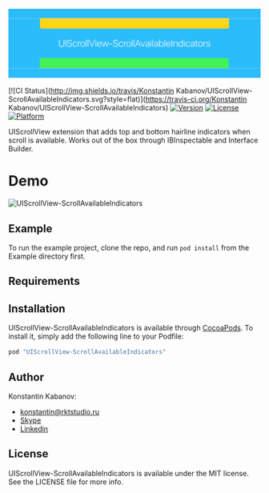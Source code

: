 ![UIScrollView-ScrollAvailableIndicators](https://raw.githubusercontent.com/konkab/UIScrollView-ScrollAvailableIndicators/master/logo.png)

[![CI Status](http://img.shields.io/travis/Konstantin Kabanov/UIScrollView-ScrollAvailableIndicators.svg?style=flat)](https://travis-ci.org/Konstantin Kabanov/UIScrollView-ScrollAvailableIndicators)
[![Version](https://img.shields.io/cocoapods/v/UIScrollView-ScrollAvailableIndicators.svg?style=flat)](http://cocoapods.org/pods/UIScrollView-ScrollAvailableIndicators)
[![License](https://img.shields.io/cocoapods/l/UIScrollView-ScrollAvailableIndicators.svg?style=flat)](http://cocoapods.org/pods/UIScrollView-ScrollAvailableIndicators)
[![Platform](https://img.shields.io/cocoapods/p/UIScrollView-ScrollAvailableIndicators.svg?style=flat)](http://cocoapods.org/pods/UIScrollView-ScrollAvailableIndicators)

UIScrollView extension that adds top and bottom hairline indicators when scroll is available. Works out of the box through IBInspectable and Interface Builder.

# Demo
![UIScrollView-ScrollAvailableIndicators](https://raw.githubusercontent.com/konkab/UIScrollView-ScrollAvailableIndicators/master/video.gif)

## Example

To run the example project, clone the repo, and run `pod install` from the Example directory first.

## Requirements

## Installation

UIScrollView-ScrollAvailableIndicators is available through [CocoaPods](http://cocoapods.org). To install
it, simply add the following line to your Podfile:

```ruby
pod "UIScrollView-ScrollAvailableIndicators"
```

## Author

Konstantin Kabanov:
- konstantin@rktstudio.ru
- [Skype](skype://konstantin_kabanov)
- [Linkedin](https://ru.linkedin.com/in/konstantinkabanov)

## License

UIScrollView-ScrollAvailableIndicators is available under the MIT license. See the LICENSE file for more info.
